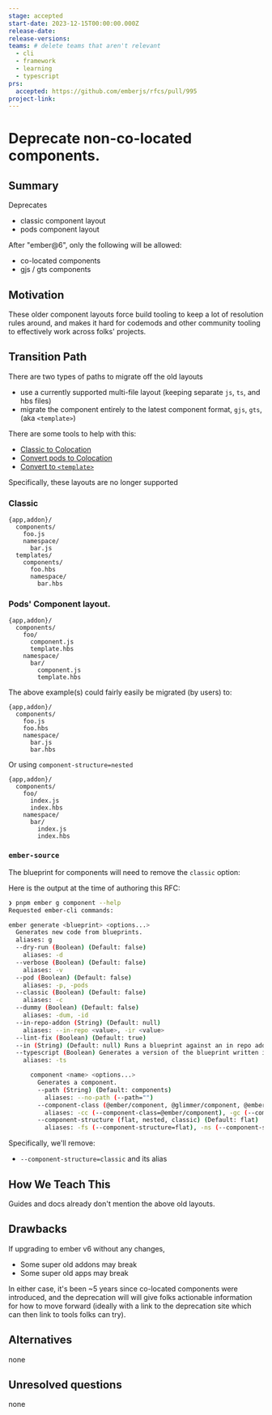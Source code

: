 ```yaml
---
stage: accepted
start-date: 2023-12-15T00:00:00.000Z
release-date:
release-versions:
teams: # delete teams that aren't relevant
  - cli
  - framework
  - learning
  - typescript
prs:
  accepted: https://github.com/emberjs/rfcs/pull/995
project-link:
---
```


<!---
Directions for above:

stage: Leave as is
start-date: Fill in with today's date, 2032-12-01T00:00:00.000Z
release-date: Leave as is
release-versions: Leave as is
teams: Include only the [team(s)](README.md#relevant-teams) for which this RFC applies
prs:
  accepted: Fill this in with the URL for the Proposal RFC PR
project-link: Leave as is
-->

# Deprecate non-co-located components.

## Summary

Deprecates
- classic component layout
- pods component layout


After "ember@6", only the following will be allowed:
- co-located components 
- gjs / gts components

## Motivation

These older component layouts force build tooling to keep a lot of resolution rules around, and makes it hard for codemods and other community tooling to effectively work across folks' projects.


## Transition Path

There are two types of paths to migrate off the old layouts 
- use a currently supported multi-file layout (keeping separate `js`, `ts`, and hbs files)
- migrate the component entirely to the latest component format, `gjs`, `gts`, (aka `<template>`)

There are some tools to help with this:
- [Classic to Colocation](https://github.com/ember-codemods/ember-component-template-colocation-migrator)
- [Convert pods to Colocation](https://github.com/ijlee2/ember-codemod-pod-to-octane)
- [Convert to `<template>`](https://github.com/IgnaceMaes/ember-codemod-template-tag)


Specifically, these layouts are no longer supported

### Classic 

```
{app,addon}/
  components/
    foo.js
    namespace/
      bar.js
  templates/
    components/
      foo.hbs
      namespace/
        bar.hbs
```

### Pods' Component layout.

```
{app,addon}/
  components/
    foo/
      component.js
      template.hbs
    namespace/
      bar/
        component.js
        template.hbs
```

The above example(s) could fairly easily be migrated (by users) to:

```
{app,addon}/
  components/
    foo.js 
    foo.hbs
    namespace/
      bar.js
      bar.hbs
```

Or using `component-structure=nested`

```
{app,addon}/
  components/
    foo/
      index.js 
      index.hbs
    namespace/
      bar/
        index.js
        index.hbs
```

### `ember-source`

The blueprint for components will need to remove the `classic` option:

Here is the output at the time of authoring this RFC:
```bash 
❯ pnpm ember g component --help
Requested ember-cli commands:

ember generate <blueprint> <options...>
  Generates new code from blueprints.
  aliases: g
  --dry-run (Boolean) (Default: false)
    aliases: -d
  --verbose (Boolean) (Default: false)
    aliases: -v
  --pod (Boolean) (Default: false)
    aliases: -p, -pods
  --classic (Boolean) (Default: false)
    aliases: -c
  --dummy (Boolean) (Default: false)
    aliases: -dum, -id
  --in-repo-addon (String) (Default: null)
    aliases: --in-repo <value>, -ir <value>
  --lint-fix (Boolean) (Default: true)
  --in (String) (Default: null) Runs a blueprint against an in repo addon. A path is expected, relative to the root of the project.
  --typescript (Boolean) Generates a version of the blueprint written in TypeScript (if available).
    aliases: -ts

      component <name> <options...>
        Generates a component.
        --path (String) (Default: components)
          aliases: --no-path (--path="")
        --component-class (@ember/component, @glimmer/component, @ember/component/template-only, "") (Default: --no-component-class)
          aliases: -cc (--component-class=@ember/component), -gc (--component-class=@glimmer/component), -tc (--component-class=@ember/component/template-only), -nc (--component-class=""), --no-component-class (--component-class=""), --with-component-class (--component-class=@glimmer/component)
        --component-structure (flat, nested, classic) (Default: flat)
          aliases: -fs (--component-structure=flat), -ns (--component-structure=nested), -cs (--component-structure=classic)

```

Specifically, we'll remove:
- `--component-structure=classic` and its alias


## How We Teach This

Guides and docs already don't mention the above old layouts.

## Drawbacks

If upgrading to ember v6 without any changes,
- Some super old addons may break
- Some super old apps may break    

In either case, it's been ~5 years since co-located components were introduced, and the deprecation will will give folks actionable information for how to move forward (ideally with a link to the deprecation site which can then link to tools folks can try).

## Alternatives

none

## Unresolved questions

none
